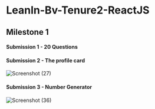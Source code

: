 # LeanIn-Bv-Tenure2-ReactJS

## Milestone 1

#### Submission 1 - 20 Questions
#### Submission 2 - The profile card
![Screenshot (27)](https://user-images.githubusercontent.com/74834336/137471605-59cca186-e22a-4f98-867d-58bbff156da8.png)
#### Submission 3 - Number Generator
![Screenshot (36)](https://user-images.githubusercontent.com/74834336/138343322-7dda0164-f511-4cb1-87a6-4b8b8efa411f.png)
